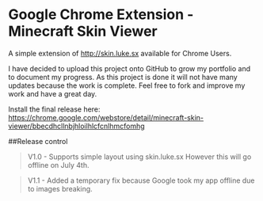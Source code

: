 Google Chrome Extension - Minecraft Skin Viewer
==========================

A simple extension of http://skin.luke.sx available for Chrome Users.

I have decided to upload this project onto GitHub to grow my portfolio and to document my progress. As this project is done it will not have many updates because the work is complete. 
Feel free to fork and improve my work and have a great day.

Install the final release here:
https://chrome.google.com/webstore/detail/minecraft-skin-viewer/bbecdhcllnbjhloilhlcfcnlhmcfomhg


##Release control
> V1.0 - Supports simple layout using skin.luke.sx However this will go offline on July 4th.

> V1.1 - Added a temporary fix because Google took my app offline due to images breaking.
